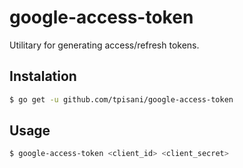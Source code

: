 # google-access-token

Utilitary for generating access/refresh tokens.

## Instalation

```bash
$ go get -u github.com/tpisani/google-access-token
```

## Usage

```bash
$ google-access-token <client_id> <client_secret>
```
